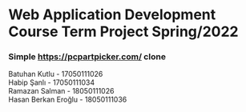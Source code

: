 # Web Application Development Course Term Project Spring/2022
### Simple https://pcpartpicker.com/ clone

Batuhan Kutlu - 17050111026<br>
Habip Şanlı - 17050111034<br>
Ramazan Salman - 18050111026<br>
Hasan Berkan Eroğlu - 18050111036<br>
